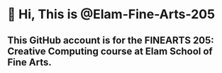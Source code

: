 # 👋 Hi, This is @Elam-Fine-Arts-205

## This GitHub account is for the FINEARTS 205: Creative Computing course at Elam School of Fine Arts.


<!---
Elam-Fine-Arts-205/Elam-Fine-Arts-205 is a ✨ special ✨ repository because its `README.md` (this file) appears on your GitHub profile.
You can click the Preview link to take a look at your changes.
--->
